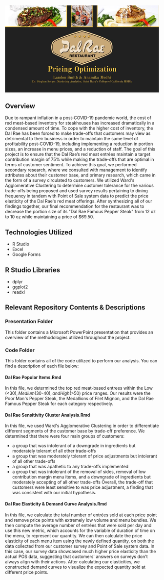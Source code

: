 ![alt text](https://github.com/landonsmith235/Pricing_Analysis/blob/27691e35af9dd44a0f9c81941ffbff6ded094fe4/Images/pricing_title_slide.jpg)

## **Overview**
Due to rampant inflation in a post-COVID-19 pandemic world, the cost of red meat-based inventory for steakhouses has increased dramatically in a condensed amount of time. To cope with the higher cost of inventory, the Dal Rae has been forced to make trade-offs that customers may view as detrimental to their business in order to maintain the same level of profitability post-COVID-19, including implementing a reduction in portion sizes, an increase in menu prices, and a reduction of staff. The goal of this project is to ensure that the Dal Rae’s red meat entrées maintain a target contribution margin of 75% while making the trade-offs that are optimal in terms of customer sentiment. To achieve this goal, we performed secondary research, where we consulted with management to identify attributes about their customer base, and primary research, which came in the form of a survey circulated to customers. We utilized Ward's Agglomerative Clustering to determine customer tolerance for the various trade-offs being proposed and used survey results pertaining to dining frequency in tandem with Point of Sale system data to predict the price elasticity of the Dal Rae's red meat offerings. After synthesizing all of our findings together, our final recommendation for the restaurant was to decrease the portion size of its "Dal Rae Famous Pepper Steak" from 12 oz to 10 oz while maintaining a price of $69.50.

## **Technologies Utilized**
* R Studio
* Excel
* Google Forms

## **R Studio Libraries**
* dplyr
* ggplot2
* readxl

## **Relevant Repository Contents & Descriptions**

### **Presentation Folder**
This folder contains a Microsoft PowerPoint presentation that provides an overview of the methodologies utilized throughout the project.

### **Code Folder**
This folder contains all of the code utilized to perform our analysis. You can find a description of each file below:

#### **Dal Rae Popular Items.Rmd**
In this file, we determined the top red meat-based entrees within the Low (<$30), Medium ($30-$40), and High (>$50) price ranges. Our results were the Poor Man's Pepper Steak, the Medallions of Filet Mignon, and the Dal Rae Famous Pepper Steak for each category respectively.

#### **Dal Rae Sensitivity Cluster Analysis.Rmd**
In this file, we used Ward's Agglomerative Clustering in order to differentiate different segments of the customer base by trade-off preference. We determined that there were four main groups of customers:
* a group that was intolerant of a downgrade in ingredients but moderately tolerant of all other trade-offs
* a group that was moderately tolerant of price adjustments but intolerant of all other trade-offs
* a group that was apathetic to any trade-offs implemented
* a group that was intolerant of the removal of sides, removal of low contribution margin menu items, and a downgrade of ingredients but moderately accepting of all other trade-offs
Overall, the trade-off that customers were least sensitive to was price adjustment, a finding that was consistent with our initial hypothesis.

#### **Dal Rae Elasticity & Demand Curve Analysis.Rmd**
In this file, we calculate the total number of entrées sold at each price point and remove price points with extremely low volume and menu bundles. We then compute the average number of entrées that were sold per day and use this new metric, which accounts for the variable of duration of time on the menu, to represent our quantity. We can then calculate the price elasticity of each menu item using the newly defined quantity, on both the data collected from our customer survey and Point of Sale system data. In this case, our survey data showcased much higher price elasticity than the actual POS data, suggesting that customers' answers on surveys don't always align with their actions. After calculating our elasticities, we constructed demand curves to visualize the expected quantity sold at different price points.
